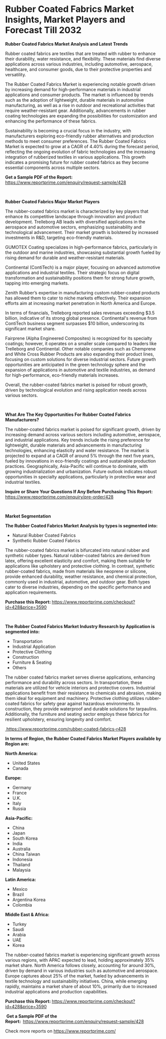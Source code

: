 <p><h1>Rubber Coated Fabrics Market Insights, Market Players and Forecast Till 2032</h1></p><p><strong>Rubber Coated Fabrics Market Analysis and Latest Trends</strong></p>
<p><p>Rubber coated fabrics are textiles that are treated with rubber to enhance their durability, water resistance, and flexibility. These materials find diverse applications across various industries, including automotive, aerospace, healthcare, and consumer goods, due to their protective properties and versatility. </p><p>The Rubber Coated Fabrics Market is experiencing notable growth driven by increasing demand for high-performance materials in industrial applications and consumer products. The market is influenced by trends such as the adoption of lightweight, durable materials in automotive manufacturing, as well as a rise in outdoor and recreational activities that require weather-resistant gear. Additionally, advancements in rubber coating technologies are expanding the possibilities for customization and enhancing the performance of these fabrics.</p><p>Sustainability is becoming a crucial focus in the industry, with manufacturers exploring eco-friendly rubber alternatives and production methods to meet consumer preferences. The Rubber Coated Fabrics Market is expected to grow at a CAGR of 4.40% during the forecast period, reflecting the ongoing evolution of fabric technologies and the increasing integration of rubberized textiles in various applications. This growth indicates a promising future for rubber coated fabrics as they become essential components across multiple sectors.</p></p>
<p><strong>Get a Sample PDF of the Report:&nbsp;</strong> <a href="https://www.reportprime.com/enquiry/request-sample/428?utm_campaign=3271&utm_medium=2&utm_source=Github&utm_content=ia&utm_term=18032025&utm_id=rubber-coated-fabrics">https://www.reportprime.com/enquiry/request-sample/428</a></p>
<p>&nbsp;</p>
<p><strong>Rubber Coated Fabrics Major Market Players</strong></p>
<p><p>The rubber-coated fabrics market is characterized by key players that enhance its competitive landscape through innovation and product development. Trelleborg AB leads with diversified applications in the aerospace and automotive sectors, emphasizing sustainability and technological advancement. Their market growth is bolstered by increased investments in R&D, targeting eco-friendly materials. </p><p>GUMOTEX Coating specializes in high-performance fabrics, particularly in the outdoor and marine industries, showcasing substantial growth fueled by rising demand for durable and weather-resistant materials. </p><p>Continental (ContiTech) is a major player, focusing on advanced automotive applications and industrial textiles. Their strategic focus on digital transformation and sustainability positions them for strong future growth, tapping into emerging markets. </p><p>Zenith Rubber’s expertise in manufacturing custom rubber-coated products has allowed them to cater to niche markets effectively. Their expansion efforts aim at increasing market penetration in North America and Europe. </p><p>In terms of financials, Trelleborg reported sales revenues exceeding $3.5 billion, indicative of its strong global presence. Continental's revenue from ContiTech business segment surpasses $10 billion, underscoring its significant market share. </p><p>Fairprene (Alpha Engineered Composites) is recognized for its specialty coatings; however, it operates on a smaller scale compared to leaders like Trelleborg and Continental. Other notable companies such as Chemprene and White Cross Rubber Products are also expanding their product lines, focusing on custom solutions for diverse industrial sectors. Future growth opportunities are anticipated in the green technology sphere and the expansion of applications in automotive and textile industries, as demand for high-performance, eco-friendly materials increases. </p><p>Overall, the rubber-coated fabrics market is poised for robust growth, driven by technological evolution and rising application needs across various sectors.</p></p>
<p>&nbsp;</p>
<p><strong>What Are The Key Opportunities For Rubber Coated Fabrics Manufacturers?</strong></p>
<p><p>The rubber-coated fabrics market is poised for significant growth, driven by increasing demand across various sectors including automotive, aerospace, and industrial applications. Key trends include the rising preference for lightweight, durable materials and advancements in manufacturing technologies, enhancing elasticity and water resistance. The market is projected to expand at a CAGR of around 5% through the next five years, fueled by innovations in eco-friendly coatings and sustainable production practices. Geographically, Asia-Pacific will continue to dominate, with growing industrialization and urbanization. Future outlook indicates robust opportunities in specialty applications, particularly in protective wear and industrial textiles.</p></p>
<p><strong>Inquire or Share Your Questions If Any Before Purchasing This Report:</strong> <a href="https://www.reportprime.com/enquiry/pre-order/428?utm_campaign=3271&utm_medium=2&utm_source=Github&utm_content=ia&utm_term=18032025&utm_id=rubber-coated-fabrics">https://www.reportprime.com/enquiry/pre-order/428</a></p>
<p>&nbsp;</p>
<p><strong>Market Segmentation</strong></p>
<p><strong>The Rubber Coated Fabrics Market Analysis by types is segmented into:</strong></p>
<p><ul><li>Natural Rubber Coated Fabrics</li><li>Synthetic Rubber Coated Fabrics</li></ul></p>
<p><p>The rubber-coated fabrics market is bifurcated into natural rubber and synthetic rubber types. Natural rubber-coated fabrics are derived from latex, offering excellent elasticity and comfort, making them suitable for applications like upholstery and protective clothing. In contrast, synthetic rubber-coated fabrics, made from materials like neoprene or silicone, provide enhanced durability, weather resistance, and chemical protection, commonly used in industrial, automotive, and outdoor gear. Both types cater to diverse industries, depending on the specific performance and application requirements.</p></p>
<p><strong>Purchase this Report:&nbsp;</strong><a href="https://www.reportprime.com/checkout?id=428&price=3590&utm_campaign=3271&utm_medium=2&utm_source=Github&utm_content=ia&utm_term=18032025&utm_id=rubber-coated-fabrics">https://www.reportprime.com/checkout?id=428&price=3590</a></p>
<p>&nbsp;</p>
<p><strong>The Rubber Coated Fabrics Market Industry Research by Application is segmented into:</strong></p>
<p><ul><li>Transportation</li><li>Industrial Application</li><li>Protective Clothing</li><li>Construction</li><li>Furniture & Seating</li><li>Others</li></ul></p>
<p><p>The rubber coated fabrics market serves diverse applications, enhancing performance and durability across sectors. In transportation, these materials are utilized for vehicle interiors and protective covers. Industrial applications benefit from their resistance to chemicals and abrasion, making them ideal for equipment and machinery. Protective clothing utilizes rubber-coated fabrics for safety gear against hazardous environments. In construction, they provide waterproof and durable solutions for tarpaulins. Additionally, the furniture and seating sector employs these fabrics for resilient upholstery, ensuring longevity and comfort.</p></p>
<p><a href="https://www.reportprime.com/rubber-coated-fabrics-r428?utm_campaign=3271&utm_medium=2&utm_source=Github&utm_content=ia&utm_term=18032025&utm_id=rubber-coated-fabrics">&nbsp;https://www.reportprime.com/rubber-coated-fabrics-r428</a></p>
<p><strong>In terms of Region, the Rubber Coated Fabrics Market Players available by Region are:</strong></p>
<p>
    <p> <strong> North America: </strong>
        <ul>
            <li>United States</li>
            <li>Canada</li>
        </ul>
        </p> 
    <p> <strong> Europe: </strong>
        <ul>
            <li>Germany</li>
            <li>France</li>
            <li>U.K.</li>
            <li>Italy</li>
            <li>Russia</li>
        </ul>
        </p> 
    <p> <strong> Asia-Pacific: </strong>
        <ul>
            <li>China</li>
            <li>Japan</li>
            <li>South Korea</li>
            <li>India</li>
            <li>Australia</li>
            <li>China Taiwan</li>
            <li>Indonesia</li>
            <li>Thailand</li>
            <li>Malaysia</li>
        </ul>
        </p> 
    <p> <strong> Latin America: </strong>
        <ul>
            <li>Mexico</li>
            <li>Brazil</li>
            <li>Argentina Korea</li>
            <li>Colombia</li>
        </ul>
        </p> 
    <p> <strong> Middle East & Africa: </strong>
        <ul>
            <li>Turkey</li>
            <li>Saudi</li>
            <li>Arabia</li>
            <li>UAE</li>
            <li>Korea</li>
        </ul>
    </p>
    </p>
<p><p>The rubber-coated fabrics market is experiencing significant growth across various regions, with APAC expected to lead, holding approximately 35% market share. North America follows closely, accounting for around 30%, driven by demand in various industries such as automotive and aerospace. Europe captures about 25% of the market, fueled by advancements in textile technology and sustainability initiatives. China, while emerging rapidly, maintains a market share of about 10%, primarily due to increased industrial applications and production capabilities.</p></p>
<p><strong>Purchase this Report: </strong><a href="https://www.reportprime.com/checkout?id=428&price=3590&utm_campaign=3271&utm_medium=2&utm_source=Github&utm_content=ia&utm_term=18032025&utm_id=rubber-coated-fabrics">https://www.reportprime.com/checkout?id=428&price=3590</a></p>
<p>&nbsp;<strong>Get a Sample PDF of the Report:&nbsp;&nbsp;</strong><a href="https://www.reportprime.com/enquiry/request-sample/428?utm_campaign=3271&utm_medium=2&utm_source=Github&utm_content=ia&utm_term=18032025&utm_id=rubber-coated-fabrics">https://www.reportprime.com/enquiry/request-sample/428</a></p>
<p><strong></strong></p>
<p>Check more reports on <a href="https://www.reportprime.com/?utm_campaign=3271&utm_medium=2&utm_source=Github&utm_content=ia&utm_term=18032025&utm_id=rubber-coated-fabrics">https://www.reportprime.com/</a></p>